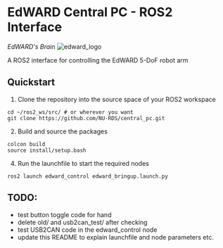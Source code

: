 # EdWARD Central PC - ROS2 Interface
*EdWARD's Brain*
![edward_logo](https://github.com/NU-RDS/central_pc/assets/45540813/28931dba-c25b-4e03-a1a6-eee9c942c9c7)

A ROS2 interface for controlling the EdWARD 5-DoF robot arm

## Quickstart
1. Clone the repository into the source space of your ROS2 workspace
```
cd ~/ros2_ws/src/ # or wherever you want
git clone https://github.com/NU-RDS/central_pc.git
```

2. Build and source the packages
```
colcon build
source install/setup.bash
```

4. Run the launchfile to start the required nodes
```
ros2 launch edward_control edward_bringup.launch.py
```

## TODO:
- test button toggle code for hand
- delete old/ and usb2can_test/ after checking
- test USB2CAN code in the edward_control node
- update this README to explain launchfile and node parameters etc.


